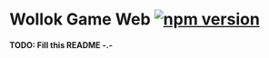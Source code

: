 # Wollok Game Web [![npm version](https://badge.fury.io/js/wollok-game-web.svg)](https://badge.fury.io/js/wollok-game-web)

#### TODO: Fill this README -.-
